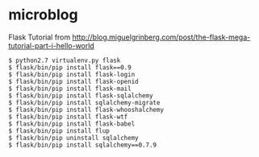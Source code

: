 microblog
==============

Flask Tutorial from http://blog.miguelgrinberg.com/post/the-flask-mega-tutorial-part-i-hello-world

    $ python2.7 virtualenv.py flask
    $ flask/bin/pip install flask==0.9
    $ flask/bin/pip install flask-login
    $ flask/bin/pip install flask-openid
    $ flask/bin/pip install flask-mail
    $ flask/bin/pip install flask-sqlalchemy
    $ flask/bin/pip install sqlalchemy-migrate
    $ flask/bin/pip install flask-whooshalchemy
    $ flask/bin/pip install flask-wtf
    $ flask/bin/pip install flask-babel
    $ flask/bin/pip install flup
    $ flask/bin/pip uninstall sqlalchemy
    $ flask/bin/pip install sqlalchemy==0.7.9
